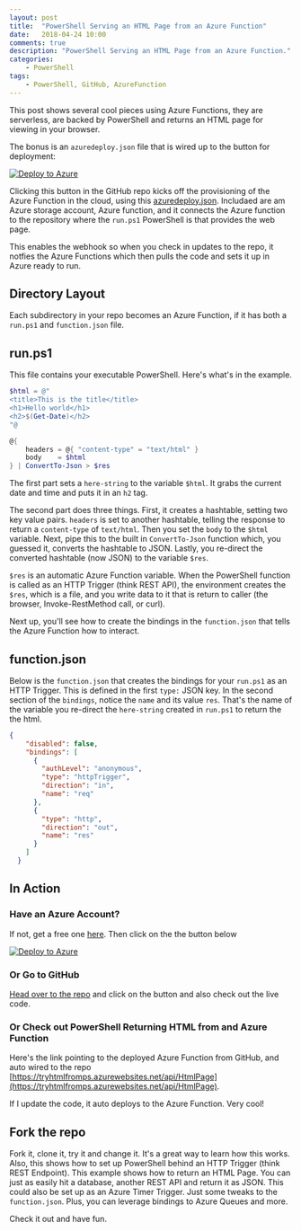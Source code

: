 ```yaml
---
layout: post
title:  "PowerShell Serving an HTML Page from an Azure Function"
date:   2018-04-24 10:00
comments: true
description: "PowerShell Serving an HTML Page from an Azure Function."
categories:
    - PowerShell
tags:
    - PowerShell, GitHub, AzureFunction
---
```


This post shows several cool pieces using Azure Functions, they are serverless, are backed by PowerShell and returns an HTML page for viewing in your browser.

The bonus is an `azuredeploy.json` file that is wired up to the button for deployment:

[![Deploy to Azure](http://azuredeploy.net/deploybutton.svg)]()

Clicking this button in the GitHub repo kicks off the provisioning of the Azure Function in the cloud, using this [azuredeploy.json](https://github.com/dfinke/HtmlPageFromPowerShellAzureFunction/blob/master/azuredeploy.json). Includaed are am Azure storage account, Azure function, and it connects the Azure function to the repository where the `run.ps1` PowerShell is that provides the web page.

This enables the webhook so when you check in updates to the repo, it notfies the Azure Functions which then pulls the code and sets it up in Azure ready to run.

## Directory Layout
Each subdirectory in your repo becomes an Azure Function, if it has both a `run.ps1` and `function.json` file.

## run.ps1
This file contains your executable PowerShell. Here's what's in the example.

```powershell
$html = @"
<title>This is the title</title>
<h1>Hello world</h1>
<h2>$(Get-Date)</h2>
"@

@{
    headers = @{ "content-type" = "text/html" }
    body    = $html
} | ConvertTo-Json > $res
```

The first part sets a `here-string` to the variable `$html`. It grabs the current date and time and puts it in an `h2` tag.

The second part does three things. First, it creates a hashtable, setting two key value pairs. `headers` is set to another hashtable, telling the response to return a `content-type` of `text/html`. Then you set the `body` to the `$html` variable. Next, pipe this to the built in `ConvertTo-Json` function which, you guessed it, converts the hashtable to JSON. Lastly, you re-direct the converted hashtable (now JSON) to the variable `$res`.

`$res` is an automatic Azure Function variable. When the PowerShell function is called as an HTTP Trigger (think REST API), the environment creates the `$res`, which is a file, and you write data to it that is return to caller (the browser, Invoke-RestMethod call, or curl).

Next up, you'll see how to create the bindings in the `function.json` that tells the Azure Function how to interact.

## function.json

Below is the `function.json` that creates the bindings for your `run.ps1` as an HTTP Trigger. This is defined in the first `type:` JSON key. In the second section of the `bindings`, notice the `name` and its value `res`. That's the name of the variable you re-direct the `here-string` created in `run.ps1` to return the the html.

```json
{
    "disabled": false,
    "bindings": [
      {
        "authLevel": "anonymous",
        "type": "httpTrigger",
        "direction": "in",
        "name": "req"
      },
      {
        "type": "http",
        "direction": "out",
        "name": "res"
      }
    ]
  }
```

## In Action

### Have an Azure Account?
If not, get a free one [here](https://azure.microsoft.com/en-us/free/). Then click on the the button below

[![Deploy to Azure](http://azuredeploy.net/deploybutton.svg)](https://portal.azure.com/#create/Microsoft.Template/uri/https%3a%2f%2fraw.githubusercontent.com%2fdfinke%2fHtmlPageFromPowerShellAzureFunction%2fmaster%2fazuredeploy.json)

### Or Go to GitHub
[Head over to the repo](https://github.com/dfinke/HtmlPageFromPowerShellAzureFunction) and click on the button and also check out the live code.

### Or Check out PowerShell Returning HTML from and Azure Function
Here's the link pointing to the deployed Azure Function from GitHub, and auto wired to the repo [https://tryhtmlfromps.azurewebsites.net/api/HtmlPage](https://tryhtmlfromps.azurewebsites.net/api/HtmlPage).

If I update the code, it auto deploys to the Azure Function. Very cool!

## Fork the repo
Fork it, clone it, try it and change it. It's a great way to learn how this works. Also, this shows how to set up PowerShell behind an HTTP Trigger (think REST Endpoint). This example shows how to return an HTML Page. You can just as easily hit a database, another REST API and return it as JSON. This could also be set up as an Azure Timer Trigger. Just some tweaks to the `function.json`. Plus, you can leverage bindings to Azure Queues and more.

Check it out and have fun.